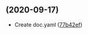##  (2020-09-17)

* Create doc.yaml ([77b42ef](https://github.com/opencart-extension/hello-github-actions/commit/77b42ef))



